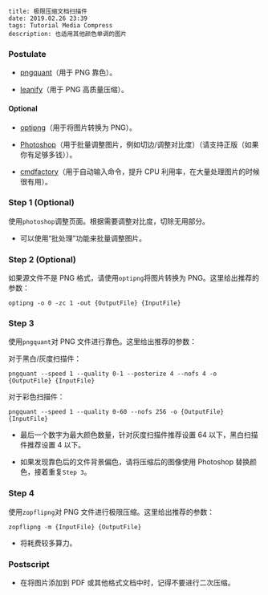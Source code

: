 ```
title: 极限压缩文档扫描件
date: 2019.02.26 23:39
tags: Tutorial Media Compress
description: 也适用其他颜色单调的图片
```

### Postulate

- [pngquant](https://pngquant.org)（用于 PNG 靠色）。

- [leanify](https://github.com/leanify/leanify)（用于 PNG 高质量压缩）。

#### Optional

- [optipng](http://optipng.sourceforge.net)（用于将图片转换为 PNG）。

- [Photoshop](https://adobe.com/photoshop)（用于批量调整图片，例如切边/调整对比度）（请支持正版（如果你有足够多钱））。

- [cmdfactory](https://github.com/kkocdko/cmdfactory)（用于自动输入命令，提升 CPU 利用率，在大量处理图片的时候很有用）。

### Step 1 (Optional)

使用`photoshop`调整页面。根据需要调整对比度，切除无用部分。

- 可以使用“批处理”功能来批量调整图片。

### Step 2 (Optional)

如果源文件不是 PNG 格式，请使用`optipng`将图片转换为 PNG。这里给出推荐的参数：

```
optipng -o 0 -zc 1 -out {OutputFile} {InputFile}
```

### Step 3

使用`pngquant`对 PNG 文件进行靠色。这里给出推荐的参数：

对于黑白/灰度扫描件：

```
pngquant --speed 1 --quality 0-1 --posterize 4 --nofs 4 -o {OutputFile} {InputFile}
```

对于彩色扫描件：

```
pngquant --speed 1 --quality 0-60 --nofs 256 -o {OutputFile} {InputFile}
```

- 最后一个数字为最大颜色数量，针对灰度扫描件推荐设置 64 以下，黑白扫描件推荐设置 4 以下。

- 如果发现靠色后的文件背景偏色，请将压缩后的图像使用 Photoshop 替换颜色，接着重复`Step 3`。

### Step 4

使用`zopflipng`对 PNG 文件进行极限压缩。这里给出推荐的参数：

```
zopflipng -m {InputFile} {OutputFile}
```

- 将耗费较多算力。

### Postscript

- 在将图片添加到 PDF 或其他格式文档中时，记得不要进行二次压缩。
